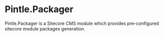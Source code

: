 # Pintle.Packager

Pintle.Packager is a Sitecore CMS module which provides pre-configured sitecore module packages generation.